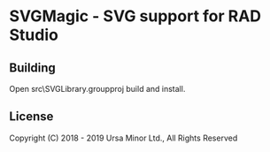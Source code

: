 # SVGMagic - SVG support for RAD Studio

## Building

Open src\SVGLibrary.groupproj build and install.

## License

Copyright (C) 2018 - 2019 Ursa Minor Ltd., All Rights Reserved